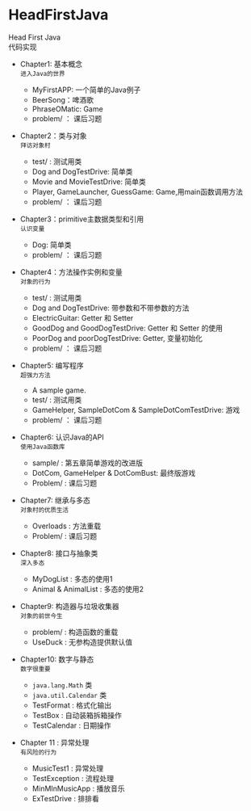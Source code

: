 # HeadFirstJava
Head First Java \
代码实现
    
- Chapter1: 基本概念\
  `进入Java的世界`
  - MyFirstAPP: 一个简单的Java例子
  - BeerSong：啤酒歌
  - PhraseOMatic: Game
  - problem/ ： 课后习题
    
- Chapter2：类与对象\
  `拜访对象村`
  - test/ : 测试用类
  - Dog and DogTestDrive: 简单类
  - Movie and MovieTestDrive: 简单类
  - Player, GameLauncher, GuessGame: Game,用main函数调用方法
  - problem/ ： 课后习题
        
- Chapter3：primitive主数据类型和引用\
  `认识变量`
  - Dog: 简单类
  - problem/ ： 课后习题
        
- Chapter4：方法操作实例和变量\
  `对象的行为`
  - test/ : 测试用类
  - Dog and DogTestDrive: 带参数和不带参数的方法
  - ElectricGuitar: Getter 和 Setter
  - GoodDog and GoodDogTestDrive: Getter 和 Setter 的使用
  - PoorDog and poorDogTestDrive: Getter, 变量初始化
  - problem/ ： 课后习题
        
- Chapter5: 编写程序\
  `超强力方法`
  - A sample game.
  - test/ : 测试用类
  - GameHelper, SampleDotCom & SampleDotComTestDrive: 游戏
  - problem/ ： 课后习题
    
- Chapter6: 认识Java的API\
  `使用Java函数库`
  - sample/ : 第五章简单游戏的改进版
  - DotCom, GameHelper & DotComBust: 最终版游戏
  - Problem/ : 课后习题
    
- Chapter7: 继承与多态\
  `对象村的优质生活`
  - Overloads : 方法重载
  - Problem/ : 课后习题
        
- Chapter8: 接口与抽象类\
  `深入多态`
  - MyDogList : 多态的使用1
  - Animal & AnimalList : 多态的使用2
    
- Chapter9: 构造器与垃圾收集器\
  `对象的前世今生`
  - problem/ : 构造函数的重载
  - UseDuck : 无参构造提供默认值
    
- Chapter10: 数字与静态\
  `数字很重要`
  - `java.lang.Math` 类
  - `java.util.Calendar` 类
  - TestFormat : 格式化输出
  - TestBox : 自动装箱拆箱操作
  - TestCalendar : 日期操作
    
- Chapter 11 : 异常处理\
  `有风险的行为`
  - MusicTest1 : 异常处理
  - TestException : 流程处理
  - MinMInMusicApp : 播放音乐
  - ExTestDrive : 排排看
